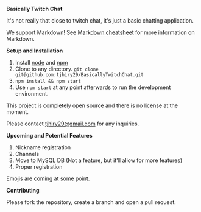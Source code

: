 **Basically Twitch Chat**

It's not really that close to twitch chat, it's just a basic chatting application.

We support Markdown!
See [Markdown cheatsheet](https://github.com/adam-p/markdown-here/wiki/Markdown-Cheatsheet) for more information on Markdown.

**Setup and Installation**

1. Install [node](https://nodejs.org/en/) and [npm](https://www.npmjs.com/)
2. Clone to any directory. `git clone git@github.com:tjhiry29/BasicallyTwitchChat.git`
3. `npm install && npm start`
4. Use `npm start` at any point afterwards to run the development environment.

This project is completely open source and there is no license at the moment. 

Please contact tjhiry29@gmail.com for any inquiries.

**Upcoming and Potential Features**

1. Nickname registration
2. Channels
3. Move to MySQL DB (Not a feature, but it'll allow for more features)
4. Proper registration

Emojis are coming at some point.

**Contributing**

Please fork the repository, create a branch and open a pull request.